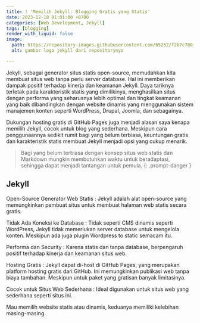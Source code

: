 ```yaml
---
title: ! 'Memilih Jekyll: Blogging Gratis yang Statis'
date: 2023-12-18 01:01:00 +0700
categories: [Web Development, Jekyll]
tags: [blogging]
render_with_liquid: false
image:
  path: https://repository-images.githubusercontent.com/65252/f2b7c780-70b6-11e9-85d2-f4bda8708a2d
  alt: gambar logo jekyll dari repositorynya

---
```


Jekyll, sebagai generator situs statis open-source, memudahkan kita membuat situs web tanpa perlu server database. Hal ini memberikan dampak positif terhadap kinerja dan keamanan Jekyll. Daya tariknya terletak pada karakteristik statis yang dimilikinya, menghasilkan situs dengan performa yang seharusnya lebih optimal dan tingkat keamanan yang baik dibandingkan dengan website dinamis yang menggunakan sistem manajemen konten seperti WordPress, Drupal, Joomla, dan sebagainya. 

Dukungan hosting gratis di GitHub Pages juga menjadi alasan saya kenapa memilih Jekyll, cocok untuk blog yang sederhana. Meskipun cara penggunaannya sedikit rumit bagi yang belum terbiasa, keuntungan gratis dan karakteristik statis membuat Jekyll menjadi opsi yang cukup menarik.

> Bagi yang belum terbiasa dengan konsep situs web statis dan Markdown mungkin membutuhkan waktu untuk beradaptasi, sehingga dapat menjadi tantangan untuk pemula.
{: .prompt-danger }

## Jekyll

Open-Source Generator Web Statis
: Jekyll adalah alat open-source yang memungkinkan pembuat situs untuk membuat halaman web statis secara gratis.

Tidak Ada Koneksi ke Database
: Tidak seperti CMS dinamis seperti WordPress, Jekyll tidak memerlukan server database untuk mengelola konten. Meskipun ada juga plugin Wordpress to static semacam itu.

Performa dan Security
: Karena statis dan tanpa database, berpengaruh positif terhadap kinerja dan keamanan situs web.

Hosting Gratis
: Jekyll dapat di-host di GitHub Pages, yang merupakan platform hosting gratis dari GitHub. Ini memungkinkan publikasi web tanpa biaya tambahan. Meskipun untuk paket yang gratisan banyak limitasinya.

Cocok untuk Situs Web Sederhana
: Ideal digunakan untuk situs web yang sederhana seperti situs ini.


Mau memilih website statis atau dinamis, keduanya memiliki kelebihan masing-masing.
